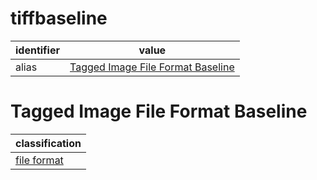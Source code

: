 # tiffbaseline

| identifier     | value
| -------------- | -----
| alias          | [Tagged Image File Format Baseline](#tagged-image-file-format-baseline)

# Tagged Image File Format Baseline
| classification
| --------------
| [file format](file.md)
